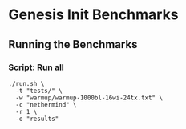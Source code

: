 # Genesis Init Benchmarks

## Running the Benchmarks

### Script: Run all

```
./run.sh \
  -t "tests/" \
  -w "warmup/warmup-1000bl-16wi-24tx.txt" \
  -c "nethermind" \
  -r 1 \
  -o "results"
```